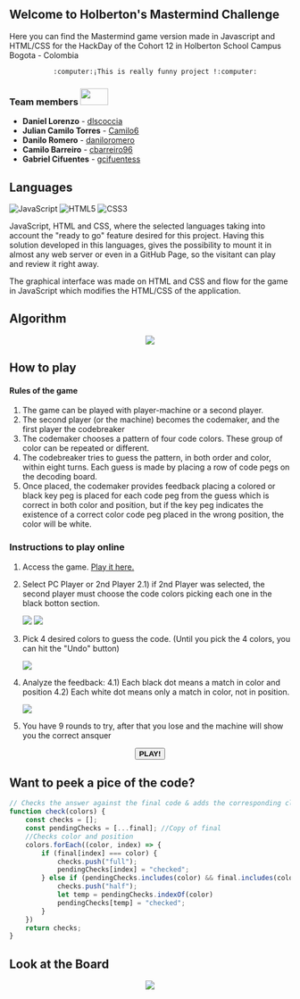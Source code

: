 ## Welcome to Holberton's Mastermind Challenge

Here you can find the Mastermind game version made in Javascript and HTML/CSS
for the HackDay of the Cohort 12 in Holberton School Campus Bogota - Colombia

               :computer:¡This is really funny project !:computer:

### Team members <img src="https://user-images.githubusercontent.com/66263776/91668517-ebe66c80-ead2-11ea-9f3a-cb4fd48c62a5.gif" width="50" height="30">

- **Daniel Lorenzo** - [dlscoccia](https://github.com/dlscoccia)
- **Julian Camilo Torres** - [Camilo6](https://github.com/Camilo6)
- **Danilo Romero** - [daniloromero](https://github.com/daniloromero)
- **Camilo Barreiro**  - [cbarreiro96](https://github.com/cbarreiro96)
- **Gabriel Cifuentes** - [gcifuentess](https://github.com/gcifuentess)

## Languages
<img src="https://img.shields.io/badge/javascript%20-%23323330.svg?&style=for-the-badge&logo=javascript&logoColor=%23f7de1e" alt="JavaScript"/>
<img src="https://img.shields.io/badge/html5-%23e34f26.svg?&style=for-the-badge&logo=html5&logoColor=white" alt="HTML5"/>
<img src="https://img.shields.io/badge/CSS-%233573b5.svg?&style=for-the-badge&logo=css3&logoColor=white" alt="CSS3"/>

JavaScript, HTML and CSS, where the selected languages taking into account the "ready to go" feature desired for this project. Having this solution developed in this languages, gives the possibility to mount it in almost any web server or even in a GitHub Page, so the visitant can play and review it right away.

The graphical interface was made on HTML and CSS and flow for the game in JavaScript which modifies the HTML/CSS of the application.

## Algorithm

<p align="center">
  <img src="https://raw.githubusercontent.com/holberton-bog-0620/hackday/gh-pages/Flow_Chart.png">
</p>

## How to play

#### Rules of the game
1. The game can be played with player-machine or a second player.
2. The second player (or the machine) becomes the codemaker, and the first player the codebreaker
3. The codemaker chooses a pattern of four code colors. These group of color can be repeated or different.
4. The codebreaker tries to guess the pattern, in both order and color, within eight turns. Each guess is made by placing a row of code pegs on the decoding board.
5. Once placed, the codemaker provides feedback placing a colored or black key peg is placed for each code peg from the guess which is correct in both color and position, but if the key peg indicates the existence of a correct color code peg placed in the wrong position, the color will be white.

### Instructions to play online

1) Access the game. [Play it here.](https://holberton-bog-0620.github.io/hackday/mastermind_game)
2) Select PC Player or 2nd Player
   2.1) if 2nd Player was selected, the second player must choose the code colors picking each one in the black botton section.

    <img src="https://raw.githubusercontent.com/holberton-bog-0620/hackday/gh-pages/Select_Player.png"> 
    <img src="https://raw.githubusercontent.com/holberton-bog-0620/hackday/gh-pages/color_options.png"> 

3) Pick 4 desired colors to guess the code. (Until you pick the 4 colors, you can hit the "Undo" button)

    <img src="https://raw.githubusercontent.com/holberton-bog-0620/hackday/gh-pages/color_options.png">

4) Analyze the feedback:
   4.1) Each black dot means a match in color and position
   4.2) Each white dot means only a match in color, not in position.

   <img src="https://raw.githubusercontent.com/holberton-bog-0620/hackday/gh-pages/checker.png"> 

5) You have 9 rounds to try, after that you lose and the machine will show you the correct ansquer

<center>
<button href="https://holberton-bog-0620.github.io/hackday/mastermind_game"><b>PLAY!</b></button>
</center>

## Want to peek a pice of the code?

```javascript
// Checks the answer against the final code & adds the corresponding class
function check(colors) {
    const checks = [];
    const pendingChecks = [...final]; //Copy of final
    //Checks color and position
    colors.forEach((color, index) => {
        if (final[index] === color) {
            checks.push("full");
            pendingChecks[index] = "checked";
        } else if (pendingChecks.includes(color) && final.includes(color)) {
            checks.push("half");
            let temp = pendingChecks.indexOf(color)
            pendingChecks[temp] = "checked";
        }
    })
    return checks;
}
```

## Look at the Board

<center>
<img src="https://raw.githubusercontent.com/holberton-bog-0620/hackday/gh-pages/Mastermind-The-Game.png">
</center>